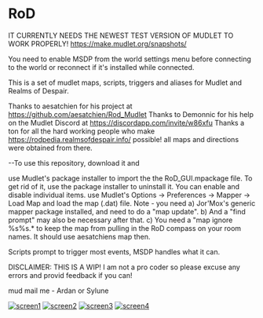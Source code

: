 # RoD
IT CURRENTLY NEEDS THE NEWEST TEST VERSION OF MUDLET TO WORK PROPERLY!
https://make.mudlet.org/snapshots/

You need to enable MSDP from the world settings menu before connecting to the world or reconnect if it's installed while connected.

This is a set of mudlet maps, scripts, triggers and aliases for Mudlet and Realms of Despair.

Thanks to aesatchien for his project at https://github.com/aesatchien/Rod_Mudlet
Thanks to Demonnic for his help on the Mudlet Discord at https://discordapp.com/invite/w86xfu
Thanks a ton for all the hard working people who make https://rodpedia.realmsofdespair.info/ possible! all maps and directions were obtained from there.

--To use this repository, download it and

use Mudlet's package installer to import the the RoD_GUI.mpackage file. To get rid of it, use the package installer to uninstall it.
You can enable and disable individual items.
use Mudlet's Options -> Preferences -> Mapper -> Load Map and load the map (.dat) file. Note - you need
a) Jor'Mox's generic mapper package installed, and need to do a "map update".
b) And a "find prompt" may also be necessary after that.
c) You need a "map ignore %s%s.* to keep the map from pulling in the RoD compass on your room names. It should use aesatchiens map then.


Scripts prompt to trigger most events, MSDP handles what it can.

DISCLAIMER: THIS IS A WIP! I am not a pro coder so please excuse any errors and provid feedback if you can!

mud mail me - Ardan or Sylune

<a href="https://ibb.co/DRvgNkY"><img src="https://i.ibb.co/P6PzR4M/screen1.png" alt="screen1" border="0"></a>
<a href="https://ibb.co/f8W67bZ"><img src="https://i.ibb.co/cb9fdPR/screen2.png" alt="screen2" border="0"></a>
<a href="https://ibb.co/cD7LnPx"><img src="https://i.ibb.co/RzVyw17/screen3.png" alt="screen3" border="0"></a>
<a href="https://ibb.co/TrsD6Lz"><img src="https://i.ibb.co/25T0xNX/screen4.png" alt="screen4" border="0"></a>
